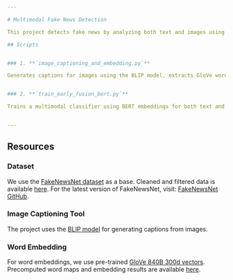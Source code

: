 ```yaml
---

# Multimodal Fake News Detection

This project detects fake news by analyzing both text and images using deep learning techniques, combining Natural Language Processing (NLP) and computer vision.

## Scripts


### 1. **`image_captioning_and_embedding.py`**

Generates captions for images using the BLIP model, extracts GloVe word embeddings, and computes sentence-level embeddings for the captions. Results are saved as CSV and NumPy files.


### 2. **`train_early_fusion_bert.py`**

Trains a multimodal classifier using BERT embeddings for both text and image captions, evaluates the model, and plots the training/validation metrics.


---
```


## Resources

### Dataset

We use the [FakeNewsNet dataset](https://arxiv.org/abs/1809.01286) as a base. Cleaned and filtered data is available [here](https://drive.google.com/drive/folders/14LYqAASzauCwIpoa2nX-lr-qIKPZ1QY8?usp=sharing).
For the latest version of FakeNewsNet, visit: [FakeNewsNet GitHub](https://github.com/KaiDMML/FakeNewsNet).

### Image Captioning Tool

The project uses the [BLIP model](https://github.com/salesforce/BLIP) for generating captions from images.

### Word Embedding

For word embeddings, we use pre-trained [GloVe 840B 300d vectors](https://github.com/stanfordnlp/GloVe). Precomputed word maps and embedding results are available [here](https://drive.google.com/drive/folders/14LYqAASzauCwIpoa2nX-lr-qIKPZ1QY8?usp=sharing).

